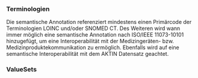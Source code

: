 ### Terminologien

Die semantische Annotation referenziert mindestens einen Primärcode der Terminologien LOINC und/oder SNOMED CT. Des Weiteren wird wann immer möglich eine semantische Annotation nach ISO/IEEE 11073-10101 hinzugefügt, um eine Interoperabilität mit der Medizingeräten- bzw. Medizinproduktekommunikation zu ermöglich. Ebenfalls wird auf eine semantische Interoperabilität mit dem AKTIN Datensatz geachtet. 

### ValueSets